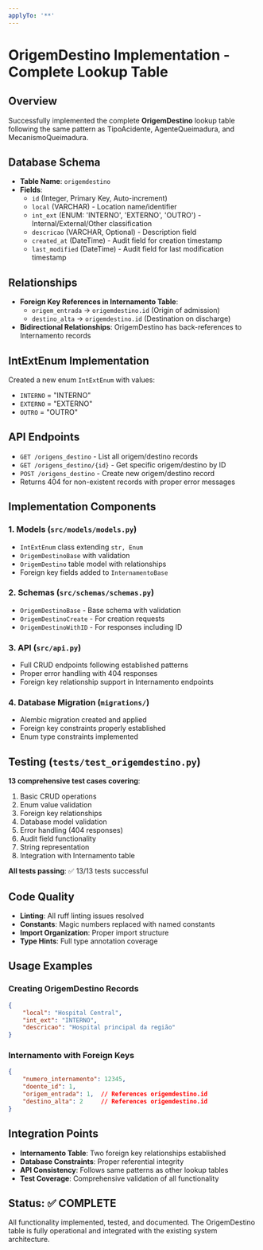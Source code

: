 ```yaml
---
applyTo: '**'
---
```


# OrigemDestino Implementation - Complete Lookup Table

## Overview
Successfully implemented the complete **OrigemDestino** lookup table following the same pattern as TipoAcidente, AgenteQueimadura, and MecanismoQueimadura.

## Database Schema
- **Table Name**: `origemdestino`
- **Fields**:
  - `id` (Integer, Primary Key, Auto-increment)
  - `local` (VARCHAR) - Location name/identifier
  - `int_ext` (ENUM: 'INTERNO', 'EXTERNO', 'OUTRO') - Internal/External/Other classification
  - `descricao` (VARCHAR, Optional) - Description field
  - `created_at` (DateTime) - Audit field for creation timestamp
  - `last_modified` (DateTime) - Audit field for last modification timestamp

## Relationships
- **Foreign Key References in Internamento Table**:
  - `origem_entrada` → `origemdestino.id` (Origin of admission)
  - `destino_alta` → `origemdestino.id` (Destination on discharge)
- **Bidirectional Relationships**: OrigemDestino has back-references to Internamento records

## IntExtEnum Implementation
Created a new enum `IntExtEnum` with values:
- `INTERNO` = "INTERNO"
- `EXTERNO` = "EXTERNO"  
- `OUTRO` = "OUTRO"

## API Endpoints
- `GET /origens_destino` - List all origem/destino records
- `GET /origens_destino/{id}` - Get specific origem/destino by ID
- `POST /origens_destino` - Create new origem/destino record
- Returns 404 for non-existent records with proper error messages

## Implementation Components

### 1. Models (`src/models/models.py`)
- `IntExtEnum` class extending `str, Enum`
- `OrigemDestinoBase` with validation
- `OrigemDestino` table model with relationships
- Foreign key fields added to `InternamentoBase`

### 2. Schemas (`src/schemas/schemas.py`)
- `OrigemDestinoBase` - Base schema with validation
- `OrigemDestinoCreate` - For creation requests  
- `OrigemDestinoWithID` - For responses including ID

### 3. API (`src/api.py`)
- Full CRUD endpoints following established patterns
- Proper error handling with 404 responses
- Foreign key relationship support in Internamento endpoints

### 4. Database Migration (`migrations/`)
- Alembic migration created and applied
- Foreign key constraints properly established
- Enum type constraints implemented

## Testing (`tests/test_origemdestino.py`)
**13 comprehensive test cases covering**:
1. Basic CRUD operations
2. Enum value validation
3. Foreign key relationships
4. Database model validation
5. Error handling (404 responses)
6. Audit field functionality
7. String representation
8. Integration with Internamento table

**All tests passing**: ✅ 13/13 tests successful

## Code Quality
- **Linting**: All ruff linting issues resolved
- **Constants**: Magic numbers replaced with named constants
- **Import Organization**: Proper import structure
- **Type Hints**: Full type annotation coverage

## Usage Examples

### Creating OrigemDestino Records
```json
{
    "local": "Hospital Central",
    "int_ext": "INTERNO", 
    "descricao": "Hospital principal da região"
}
```

### Internamento with Foreign Keys
```json
{
    "numero_internamento": 12345,
    "doente_id": 1,
    "origem_entrada": 1,  // References origemdestino.id
    "destino_alta": 2     // References origemdestino.id  
}
```

## Integration Points
- **Internamento Table**: Two foreign key relationships established
- **Database Constraints**: Proper referential integrity
- **API Consistency**: Follows same patterns as other lookup tables
- **Test Coverage**: Comprehensive validation of all functionality

## Status: ✅ COMPLETE
All functionality implemented, tested, and documented. The OrigemDestino table is fully operational and integrated with the existing system architecture.
